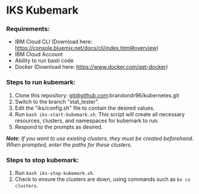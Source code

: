 # IKS Kubemark
### Requirements:
* IBM Cloud CLI (Download here: https://console.bluemix.net/docs/cli/index.html#overview)
* IBM Cloud Account
* Ability to run bash code
* Docker (Download here: https://www.docker.com/get-docker)
### Steps to run kubemark:
1. Clone this repository: git@github.com:brandondr96/kubernetes.git
2. Switch to the branch "stat_tester".
3. Edit the "iks/config.sh" file to contain the desired values.
4. Run ```bash iks-start-kubemark.sh```. This script will create all necessary resources, clusters, and namespaces for kubemark to run.
5. Respond to the prompts as desired.

*__Note__: If you want to use existing clusters, they must be created beforehand. When prompted, enter the paths for these clusters.*
### Steps to stop kubemark:
1. Run ```bash iks-stop-kubemark.sh```.
2. Check to ensure the clusters are down, using commands such as ```bx cs clusters```.
